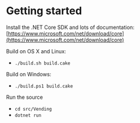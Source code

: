 # Getting started

Install the .NET Core SDK and lots of documentation: [https://www.microsoft.com/net/download/core](https://www.microsoft.com/net/download/core)

Build on OS X and Linux:

- `./build.sh build.cake`

Build on Windows:

- `./build.ps1 build.cake`

Run the source
- `cd src/Vending`
- `dotnet run`